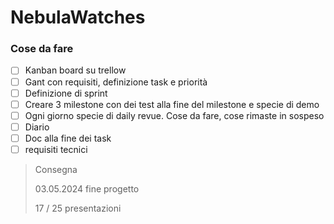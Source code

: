 # NebulaWatches

### Cose da fare

- [ ] Kanban board su trellow
- [ ] Gant con requisiti, definizione task e priorità
- [ ] Definizione di sprint
- [ ] Creare 3 milestone con dei test alla fine del milestone e specie di demo
- [ ] Ogni giorno specie di daily revue. Cose da fare, cose rimaste in sospeso
- [ ] Diario
- [ ] Doc alla fine dei task
- [ ] requisiti tecnici

>Consegna
>
> 03.05.2024 fine progetto
>
> 17 / 25 presentazioni
>
